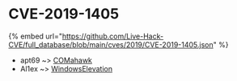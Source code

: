 # CVE-2019-1405
{% embed url="https://github.com/Live-Hack-CVE/full_database/blob/main/cves/2019/CVE-2019-1405.json" %}

* apt69 ~> [COMahawk](https://www.alice-snow.ru/2019/database/cve-2019-1405/comahawk-apt69)
* Al1ex ~> [WindowsElevation](https://www.alice-snow.ru/2019/database/cve-2019-1405/windowselevation-al1ex)